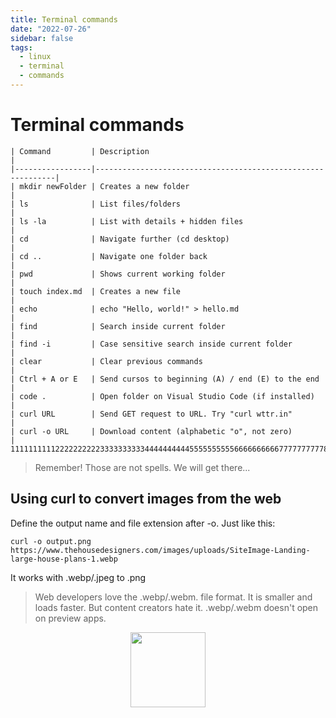 ```yaml
---
title: Terminal commands
date: "2022-07-26"
sidebar: false
tags:
  - linux
  - terminal
  - commands
---
```


# Terminal commands

```
| Command         | Description                                                 |
|-----------------|-------------------------------------------------------------|
| mkdir newFolder | Creates a new folder                                        |
| ls              | List files/folders                                          |
| ls -la          | List with details + hidden files                            |
| cd              | Navigate further (cd desktop)                               |
| cd ..           | Navigate one folder back                                    |
| pwd             | Shows current working folder                                |
| touch index.md  | Creates a new file                                          |
| echo            | echo "Hello, world!" > hello.md                             |
| find            | Search inside current folder                                |
| find -i         | Case sensitive search inside current folder                 |
| clear           | Clear previous commands                                     |
| Ctrl + A or E   | Send cursos to beginning (A) / end (E) to the end           |
| code .          | Open folder on Visual Studio Code (if installed)            |
| curl URL        | Send GET request to URL. Try "curl wttr.in"                 |
| curl -o URL     | Download content (alphabetic "o", not zero)                 |
111111111122222222223333333333444444444455555555556666666666777777777788888888889
```

> Remember! Those are not spells. We will get there...

## Using curl to convert images from the web

Define the output name and file extension after -o. Just like this:

`curl -o output.png https://www.thehousedesigners.com/images/uploads/SiteImage-Landing-large-house-plans-1.webp`

It works with .webp/.jpeg to .png

> Web developers love the .webp/.webm. file format. It is smaller and loads faster. But content creators hate it. .webp/.webm doesn't open on preview apps.

<div class="wisdom">
<img class="wisdony" src="https://upload.wikimedia.org/wikipedia/commons/2/24/Cups09.jpg" alt="">
</div>

<style>
  .wisdom {
    display: flex;
    justify-content: center;
  }

  .wisdony {
  height: 120px;
  }
</style>
